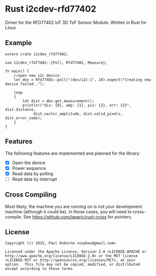 Rust i2cdev-rfd77402
===========

Driver for the RFD77402 IoT 3D ToF Sensor Module. Written in Rust for Linux

Example
-----------

```rust,no_run
extern crate i2cdev_rfd77402;

use i2cdev_rfd77402::{Poll, Rfd77402, Measure};

fn main() {
    //open new i2c device
    let dev = Rfd77402::poll("/dev/i2c-1", 10).expect("Creating new device failed..");

    loop
    {
        let dist = dev.get_measurement();
        println!("dis: {0}, amp: {1}, pix: {2}, err: {3}", dist.distance, 
             dist.vector_amplitude, dist.valid_pixels, dist.error_code);
    }
}
```

Features
--------

The following features are implemented and planned for the library:

- [x] Open the device
- [x] Power sequence
- [x] Read data by polling
- [ ] Read data by interrupt

Cross Compiling
---------------

Most likely, the machine you are running on is not your development
machine (although it could be).  In those cases, you will need to
cross-compile.  See https://github.com/japaric/rust-cross for pointers.

License
-------

```
Copyright (c) 2015, Paul Osborne <ospbau@gmail.com>

Licensed under the Apache License, Version 2.0 <LICENSE-APACHE or
http://www.apache.org/license/LICENSE-2.0> or the MIT license
<LICENSE-MIT or http://opensource.org/licenses/MIT>, at your
option.  This file may not be copied, modified, or distributed
except according to those terms.
```
